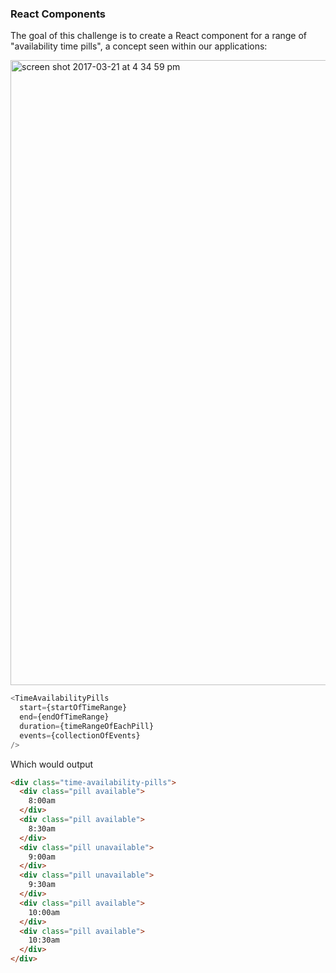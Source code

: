### React Components

The goal of this challenge is to create a React component for a range of "availability time pills", a concept seen within our applications:

<img width="1000" alt="screen shot 2017-03-21 at 4 34 59 pm" src="https://cloud.githubusercontent.com/assets/656630/24169546/5e2610b6-0e54-11e7-87cd-0b70744dc269.png">

```js
<TimeAvailabilityPills
  start={startOfTimeRange}
  end={endOfTimeRange}
  duration={timeRangeOfEachPill}
  events={collectionOfEvents}
/>
```

Which would output

```html
<div class="time-availability-pills">
  <div class="pill available">
    8:00am
  </div>
  <div class="pill available">
    8:30am
  </div>
  <div class="pill unavailable">
    9:00am
  </div>
  <div class="pill unavailable">
    9:30am
  </div>
  <div class="pill available">
    10:00am
  </div>
  <div class="pill available">
    10:30am
  </div>
</div>
```
